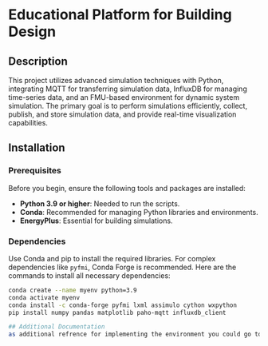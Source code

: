 # Educational Platform for Building Design

## Description
This project utilizes advanced simulation techniques with Python, integrating MQTT for transferring simulation data, InfluxDB for managing time-series data, and an FMU-based environment for dynamic system simulation. The primary goal is to perform simulations efficiently, collect, publish, and store simulation data, and provide real-time visualization capabilities.

## Installation

### Prerequisites
Before you begin, ensure the following tools and packages are installed:
- **Python 3.9 or higher**: Needed to run the scripts.
- **Conda**: Recommended for managing Python libraries and environments.
- **EnergyPlus**: Essential for building simulations.


### Dependencies
Use Conda and pip to install the required libraries. For complex dependencies like `pyfmi`, Conda Forge is recommended. Here are the commands to install all necessary dependencies:

```bash
conda create --name myenv python=3.9
conda activate myenv
conda install -c conda-forge pyfmi lxml assimulo cython wxpython
pip install numpy pandas matplotlib paho-mqtt influxdb_client

## Additional Documentation
as additional refrence for implementing the environment you could go to this video on youtube (https://www.youtube.com/watch?v=2CE7FGBxSeM)
